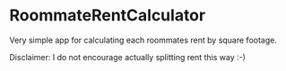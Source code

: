 RoommateRentCalculator
======================

Very simple app for calculating each roommates rent by square footage.



Disclaimer: I do not encourage actually splitting rent this way :-)
